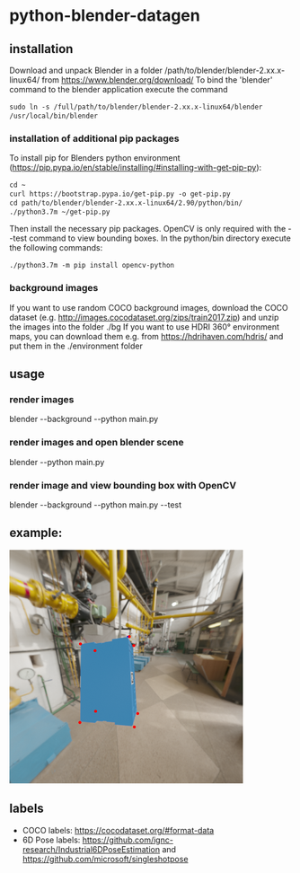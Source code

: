 # python-blender-datagen

## installation
Download and unpack Blender in a folder /path/to/blender/blender-2.xx.x-linux64/ from https://www.blender.org/download/
To bind the 'blender' command to the blender application execute the command 
```
sudo ln -s /full/path/to/blender/blender-2.xx.x-linux64/blender /usr/local/bin/blender
```
### installation of additional pip packages
To install pip for Blenders python environment (https://pip.pypa.io/en/stable/installing/#installing-with-get-pip-py):

```
cd ~
curl https://bootstrap.pypa.io/get-pip.py -o get-pip.py
cd path/to/blender/blender-2.xx.x-linux64/2.90/python/bin/
./python3.7m ~/get-pip.py
```

Then install the necessary pip packages. OpenCV is only required with the --test command to view bounding boxes.
In the python/bin directory execute the following commands:
```
./python3.7m -m pip install opencv-python
```

### background images
If you want to use random COCO background images, download the COCO dataset (e.g. http://images.cocodataset.org/zips/train2017.zip) and unzip the images into the folder ./bg
If you want to use HDRI 360° environment maps, you can download them e.g. from https://hdrihaven.com/hdris/ and put them in the ./environment folder


## usage

### render images
blender --background --python main.py

### render images and open blender scene
blender --python main.py

### render image and view bounding box with OpenCV
blender --background --python main.py --test

## example:
![Screenshot](/example.png)

## labels
* COCO labels: https://cocodataset.org/#format-data
* 6D Pose labels: https://github.com/ignc-research/Industrial6DPoseEstimation and https://github.com/microsoft/singleshotpose
